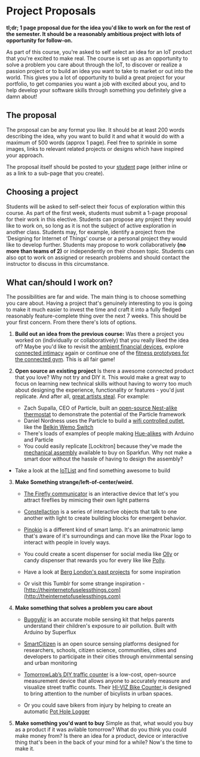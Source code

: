 # Project Proposals

__tl;dr; 1 page proposal due for the idea you'd like to work on for the rest of the semester. It should be a reasonably ambitious project with lots of opportunity for follow-on.__


As part of this course, you're asked to self select an idea for an IoT product that you're excited to make real. The course is set up as an opportunity to solve a problem you care about through the IoT, to discover or realize a passion project or to build an idea you want to take to market or out into the world. This gives you a lot of opportunity to build a great project for your portfolio, to get companies you want a job with excited about you, and to help develop your software skills through something you definitely give a damn about! 

## The proposal

The proposal can be any format you like. It should be at least 200 words describing the idea, why you want to build it and what it would do with a maximum of 500 words (approx 1 page). Feel free to sprinkle in some images, links to relevant related projects or designs which have inspired your approach. 

The proposal itself should be posted to your [student](../students/README.md) page (either inline or as a link to a sub-page that you create).

## Choosing a project 

Students will be asked to self-select their focus of exploration within this course. As part of the first week, students must submit a 1-page proposal for their work in this elective. Students can propose any project they would like to work on, so long as it is not the subject of active exploration in another class. Students may, for example, identify a project from the ‘Designing for Internet of Things’ course or a personal project they would like to develop further. Students may propose to work collaboratively __(no more than teams of 2)__ or independently on their chosen topic. Students can also opt to work on assigned or research problems and should contact the instructor to discuss in this circumstance. 

## What can/should I work on?

The possibilities are far and wide. The main thing is to choose something you care about. Having a project that's genuinely interesting to you is going to make it much easier to invest the time and craft it into a fully fledged reasonably feature-complete thing over the next 7 weeks. This should be your first concern. From there there's lots of options.

1. __Build out an idea from the previous course:__ Was there a project you worked on (individually or collaboratively) that you really liked the idea of? Maybe you'd like to revisit the [ambient financial devices](http://daraghbyrne.github.io/diot2016/assignments/creative-assignment-2/), explore [connected intimacy](http://daraghbyrne.github.io/diot2016/assignments/creative-assignment-3/) again or continue one of the [fitness prototypes for the connected gym](http://daraghbyrne.github.io/diot2016/assignments/final-assignment/). This is all fair game!

2. __Open source an existing project__ Is there a awesome connected product that you love? Why not try and DIY it. This would make a great way to focus on learning new technical skills without having to worry too much about designing the experience, functionality or features - you'd just replicate. And after all, [great artists steal](http://quoteinvestigator.com/2013/03/06/artists-steal/). For example:
   - Zach Supalla, CEO of Particle, built an [open-source Nest-alike thermostat](https://www.hackster.io/zsup/open-source-nest-alike-learning-thermostat-f67b82) to demonstrate the potential of the Particle framework 
   - Daniel Nordness uses the Particle to build a [wifi controlled outlet](https://www.hackster.io/daniel0524/building-a-wifi-outlet-cf3d0c), like the [Belkin Wemo Switch](http://www.belkin.com/us/F7C029/p/P-F7C029/?_ga=1.233682776.791341021.1458186323)
   - There's loads of examples of people making [Hue-alikes](http://www2.meethue.com/en-us/) with Arduino and Particle
   - You could easily replicate [Lockitron] because they've made the [mechanical assembly](https://www.sparkfun.com/products/13648) available to buy on Sparkfun. Why not make a smart door without the hassle of having to design the assembly? 
  - Take a look at the [IoTList](http://iotlist.co) and find something awesome to build

3. __Make Something strange/left-of-center/weird.__ 

	- [The Firefly communicator](https://www.kickstarter.com/projects/921195236/firefly-communicator-listen-to-nature-speak-firefl?ref=thanks_tweet) is an interactive device that let's you attract fireflies by mimicing their own light patterns
	- [Constellaction](http://www.creativeapplications.net/arduino-2/constellaction-intricate-emergent-behaviour-using-autonomous-building-blocks/) is a series of interactive objects that talk to one another with light to create building blocks for emergent behavior.
	
	- [Pinokio](http://www.creativeapplications.net/processing/pinokio-the-animatronic-lamp-that-is-aware-of-its-environment/) is a different kind of smart lamp. It's an animatronic lamp that's aware of it's surroundings and can move like the Pixar logo to interact with people in lovely ways. 

	- You could create a scent dispenser for social media like [Olly](http://www.ollyfactory.com) or candy dispenser that rewards you for every like like [Polly](http://www.ollyfactory.com/polly/).

	- Have a look at [Berg London's past projects](http://berglondon.com/projects/) for some inspiration 

	- Or visit this Tumblr for some strange inspiration - [http://theinternetofuselessthings.com](http://theinternetofuselessthings.com)

4. __Make something that solves a problem you care about__ 


	* [BuggyAir](http://superflux.in/work/buggyair&arubalp=b0503a2b-3c67-4e52-962b-02732f0f7d) is an accurate mobile sensing kit that helps parents understand their children's exposure to air pollution. Built with Arduino by Superflux

	* [SmartCitizen](https://smartcitizen.me/) is an open source sensing platforms designed for researchers, schools, citizen science, communities, cities and developers to participate in their cities through envirnmental sensing and urban monitoring

	* [TomorrowLab’s DIY traffic counter](http://tomorrow-lab.com/lab16) is a low-cost, open-source measurement device that allows anyone to accurately measure and visualize street traffic counts. Their [HI-VIZ Bike Counter ](http://tomorrow-lab.com/lab27) is designed to bring attention to the number of bicylists in urban spaces. 

    * Or you could save bikers from injury by helping to create an automatic [Pot Hole Logger](http://hackaday.com/2012/11/23/arduino-data-logger-maps-out-the-potholes-on-your-morning-commute/)

5. __Make something you'd want to buy__ Simple as that, what would you buy as a product if it was avilable tomorrow? What do you think you could make money from? Is there an idea for a product, device or interactive thing that's been in the back of your mind for a while? Now's the time to make it. 


